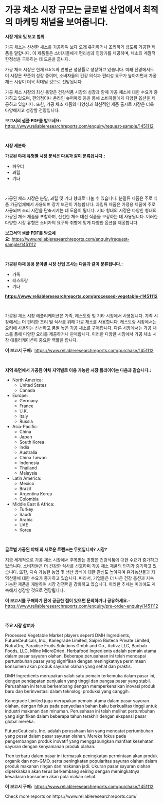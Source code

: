 <p><h1>가공 채소 시장 규모는 글로벌 산업에서 최적의 마케팅 채널을 보여줍니다.</h1></p><p><strong>시장 개요 및 보고 범위</strong></p>
<p><p>가공 채소는 신선한 채소를 가공하여 보다 오래 유지하거나 조리하기 쉽도록 가공한 제품을 말합니다. 이 제품들은 소비자들에게 편리성과 영양가를 제공하며, 채소의 계절적 한정성을 극복하는 데 도움을 줍니다. </p><p>가공 채소 시장은 현재 6.5%의 연평균 성장률로 성장하고 있습니다. 미래 전망에서도 이 시장은 꾸준히 성장 중이며, 소비자들의 건강 의식과 편리성 요구가 높아지면서 가공 채소 시장이 더욱 확대될 것으로 전망됩니다. </p><p>가공 채소 시장의 최신 동향은 건강식품 시장의 성장과 함께 가공 채소에 대한 수요가 증가하고 있으며, 편의점이나 온라인 슈퍼마켓 등을 통해 소비자들에게 다양한 옵션을 제공하고 있습니다. 또한, 가공 채소 제품의 다양성과 혁신적인 제품 출시로 시장은 더욱 다양해지고 성장할 전망입니다.</p></p>
<p><strong>보고서의 샘플 PDF를 받으세요:</strong> <a href="https://www.reliableresearchreports.com/enquiry/request-sample/1451112">https://www.reliableresearchreports.com/enquiry/request-sample/1451112</a></p>
<p>&nbsp;</p>
<p><strong>시장 세분화</strong></p>
<p><strong>가공된 야채 유형별 시장 분석은 다음과 같이 분류됩니다.:</strong></p>
<p><ul><li>파우더</li><li>과립</li><li>기타</li></ul></p>
<p>&nbsp;</p>
<p><p>가공된 채소 시장은 분말, 과립 및 기타 형태로 나눌 수 있습니다. 분말류 제품은 주로 식품 가공업체에서 사용되며 장기 보관이 가능합니다. 과립류 제품은 가정용 제품에 주로 사용되며 조리 시간을 단축시키는 데 도움이 됩니다. 기타 형태의 시장은 다양한 형태의 가공된 채소 제품을 포함하며, 신선한 채소 대신 식품을 보강하는 데 사용됩니다. 이러한 다양한 시장 유형은 소비자의 요구와 취향에 맞게 다양한 옵션을 제공합니다.</p></p>
<p><strong>보고서의 샘플 PDF를 받으세요:</strong>&nbsp;<a href="https://www.reliableresearchreports.com/enquiry/request-sample/1451112">https://www.reliableresearchreports.com/enquiry/request-sample/1451112</a></p>
<p>&nbsp;</p>
<p><strong> 가공된 야채 응용 분야별 시장 산업 조사는 다음과 같이 분류됩니다.:</strong></p>
<p><ul><li>가족</li><li>레스토랑</li><li>기타</li></ul></p>
<p><strong><a href="https://www.reliableresearchreports.com/processed-vegetable-r1451112">https://www.reliableresearchreports.com/processed-vegetable-r1451112</a></strong></p>
<p>&nbsp;</p>
<p><p>가공된 채소 시장 애플리케이션은 가족, 레스토랑 및 기타 시장에서 사용됩니다. 가족 시장에서는 더 편리한 조리 및 식사를 위해 가공 채소를 사용합니다. 레스토랑 시장에서는 요리에 사용되는 신선하고 품질 높은 가공 채소를 구매합니다. 다른 시장에서는 가공 채소를 통해 다양한 요리를 제공하거나 판매합니다. 이러한 다양한 시장에서 가공 채소 시장 애플리케이션이 중요한 역할을 합니다.</p></p>
<p><strong>이 보고서 구매:</strong>&nbsp; <a href="https://www.reliableresearchreports.com/purchase/1451112">https://www.reliableresearchreports.com/purchase/1451112</a></p>
<p>&nbsp;</p>
<p><strong>지역 측면에서 가공된 야채 지역별로 이용 가능한 시장 플레이어는 다음과 같습니다.:</strong></p>
<p><ul>
    <li>
        North America:
        <ul>
            <li>United States</li>
            <li>Canada</li>
        </ul>
    </li>
    <li>
        Europe:
        <ul>
            <li>Germany</li>
            <li>France</li>
            <li>U.K.</li>
            <li>Italy</li>
            <li>Russia</li>
        </ul>
    </li>
    <li>
        Asia-Pacific:
        <ul>
            <li>China</li>
            <li>Japan</li>
            <li>South Korea</li>
            <li>India</li>
            <li>Australia</li>
            <li>China Taiwan</li>
            <li>Indonesia</li>
            <li>Thailand</li>
            <li>Malaysia</li>
        </ul>
    </li>
    <li>
        Latin America:
        <ul>
            <li>Mexico</li>
            <li>Brazil</li>
            <li>Argentina Korea</li>
            <li>Colombia</li>
        </ul>
    </li>
    <li>
        Middle East & Africa:
        <ul>
            <li>Turkey</li>
            <li>Saudi</li>
            <li>Arabia</li>
            <li>UAE</li>
            <li>Korea</li>
        </ul>
    </li>
    </ul></p>
<p>&nbsp;</p>
<p><strong>글로벌 가공된 야채 의 새로운 트렌드는 무엇입니까? 시장?</strong></p>
<p><p>지금 세계적으로 가공 채소 시장에서 주목받는 경향은 건강식품에 대한 수요가 증가하고 있습니다. 소비자들은 더 건강한 식사를 선호하며 가공 채소 제품의 인기가 증가하고 있습니다. 또한, 지속 가능한 농업 및 생산 방식에 대한 관심도 높아지며 유기농산물과 지역산물에 대한 수요가 증가하고 있습니다. 따라서, 기업들은 더 나은 건강 옵션과 지속 가능한 제품을 개발하여 시장 경쟁력을 강화하고 있습니다. 이러한 추세는 미래에도 계속해서 성장할 것으로 전망됩니다.</p></p>
<p><strong>이 보고서를 구매하기 전에 궁금한 점이 있으면 문의하거나 공유하세요.</strong>- <a href="https://www.reliableresearchreports.com/enquiry/pre-order-enquiry/1451112">https://www.reliableresearchreports.com/enquiry/pre-order-enquiry/1451112</a></p>
<p>&nbsp;</p>
<p><strong>주요 시장 참여자</strong></p>
<p><p>Processed Vegetable Market players seperti DMH Ingredients, FutureCeuticals, Inc., Kanegrade Limited, Saipro Biotech Private Limited, NutraDry, Paradise Fruits Solutions Gmbh and Co., Activz LLC, Baobab Foods, LLC, Milne MicroDried, Herbafood Ingredients adalah pemain utama dalam pasar sayuran olahan. Beberapa perusahaan ini telah mencapai pertumbuhan pasar yang signifikan dengan meningkatnya permintaan konsumen akan produk sayuran olahan yang sehat dan praktis.</p><p>DMH Ingredients merupakan salah satu pemain terkemuka dalam pasar ini, dengan pendapatan penjualan yang tinggi dan pangsa pasar yang stabil. Perusahaan ini terus berkembang dengan memperkenalkan inovasi produk baru dan berinvestasi dalam teknologi produksi yang canggih.</p><p>Kanegrade Limited juga merupakan pemain utama dalam pasar sayuran olahan, dengan fokus pada penyediaan bahan baku berkualitas tinggi untuk industri makanan dan minuman. Perusahaan ini telah melihat pertumbuhan yang signifikan dalam beberapa tahun terakhir dengan ekspansi pasar global mereka.</p><p>FutureCeuticals, Inc. adalah perusahaan lain yang mencatat pertumbuhan yang pesat dalam pasar sayuran olahan. Mereka fokus pada pengembangan produk inovatif yang menggabungkan manfaat kesehatan sayuran dengan kenyamanan produk olahan.</p><p>Tren terbaru dalam pasar ini termasuk peningkatan permintaan akan produk organik dan non-GMO, serta peningkatan popularitas sayuran olahan dalam produk makanan ringan dan makanan jadi. Ukuran pasar sayuran olahan diperkirakan akan terus berkembang seiring dengan meningkatnya kesadaran konsumen akan pola makan sehat.</p></p>
<p><strong>이 보고서 구매:</strong>&nbsp;&nbsp;<a href="https://www.reliableresearchreports.com/purchase/1451112">https://www.reliableresearchreports.com/purchase/1451112</a></p>
<p>Check more reports on https://www.reliableresearchreports.com/</p>